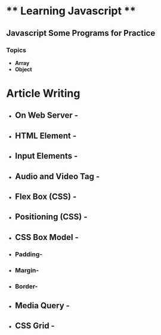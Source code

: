 # ** Learning Javascript **
## Javascript Some Programs for Practice
### Topics
- **Array**
- **Object**

# Article Writing
- ## On Web Server -
- ## HTML Element -
- ## Input Elements -
- ## Audio and Video Tag -
- ## Flex Box (CSS) -
- ## Positioning (CSS) -
- ## CSS Box Model -
- ### Padding-
- ### Margin-
- ### Border-
- ## Media Query -
- ## CSS Grid -
